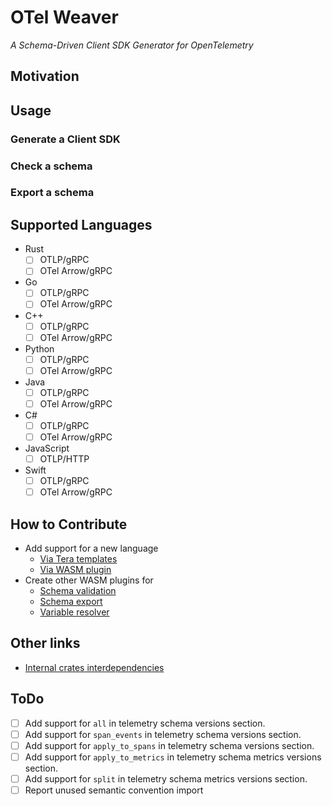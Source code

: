 # OTel Weaver
_A Schema-Driven Client SDK Generator for OpenTelemetry_

## Motivation

## Usage
### Generate a Client SDK
### Check a schema
### Export a schema

## Supported Languages
- Rust
  - [ ] OTLP/gRPC
  - [ ] OTel Arrow/gRPC
- Go
  - [ ] OTLP/gRPC
  - [ ] OTel Arrow/gRPC
- C++
  - [ ] OTLP/gRPC
  - [ ] OTel Arrow/gRPC
- Python
  - [ ] OTLP/gRPC
  - [ ] OTel Arrow/gRPC
- Java
  - [ ] OTLP/gRPC
  - [ ] OTel Arrow/gRPC
- C#
  - [ ] OTLP/gRPC
  - [ ] OTel Arrow/gRPC
- JavaScript
  - [ ] OTLP/HTTP
- Swift
  - [ ] OTLP/gRPC
  - [ ] OTel Arrow/gRPC

## How to Contribute
- Add support for a new language
  - [Via Tera templates](docs/contribution.md#via-tera-templates)
  - [Via WASM plugin](docs/contribution.md#via-wasm-plugin)
- Create other WASM plugins for 
  - [Schema validation](docs/contribution.md#schema-validation-plugin)
  - [Schema export](docs/contribution.md#schema-export-plugin)
  - [Variable resolver](docs/contribution.md#variable-resolver-plugin)

## Other links
- [Internal crates interdependencies](docs/dependencies.md)

## ToDo
- [ ] Add support for `all` in telemetry schema versions section.
- [ ] Add support for `span_events` in telemetry schema versions section.
- [ ] Add support for `apply_to_spans` in telemetry schema versions section.
- [ ] Add support for `apply_to_metrics` in telemetry schema metrics versions section.
- [ ] Add support for `split` in telemetry schema metrics versions section.
- [ ] Report unused semantic convention import